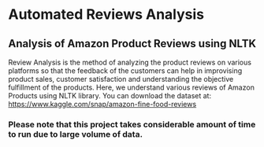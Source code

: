# Automated Reviews Analysis
## Analysis of Amazon Product Reviews using NLTK

Review Analysis is the method of analyzing the product reviews on various platforms so that the feedback of the customers can help in improvising product sales, customer satisfaction and understanding the objective fulfillment of the products.
Here, we understand various reviews of Amazon Products using NLTK library.
You can download the dataset at: https://www.kaggle.com/snap/amazon-fine-food-reviews

### Please note that this project takes considerable amount of time to run due to large volume of data.